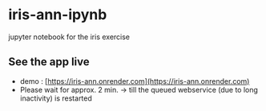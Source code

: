# iris-ann-ipynb
jupyter notebook for the iris exercise

## See the app live
- demo : [https://iris-ann.onrender.com](https://iris-ann.onrender.com)
- Please wait for approx. 2 min. -> till the queued webservice (due to long inactivity) is restarted
